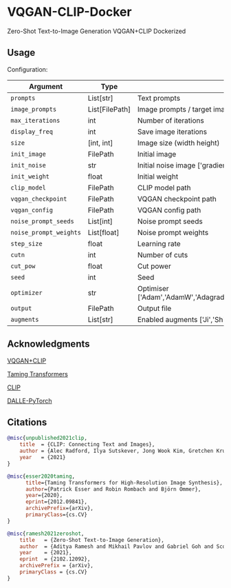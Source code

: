 # VQGAN-CLIP-Docker

Zero-Shot Text-to-Image Generation VQGAN+CLIP Dockerized

## Usage

Configuration:

| Argument               | Type           | Descriptions                                                              |
|------------------------|----------------|---------------------------------------------------------------------------|
| `prompts`              | List[str]      | Text prompts                                                              |
| `image_prompts`        | List[FilePath] | Image prompts / target image path                                         |
| `max_iterations`       | int            | Number of iterations                                                      |
| `display_freq`         | int            | Save image iterations                                                     |
| `size`                 | [int, int]     | Image size (width height)                                                 |
| `init_image`           | FilePath       | Initial image                                                             |
| `init_noise`           | str            | Initial noise image ['gradient','pixels']                                 |
| `init_weight`          | float          | Initial weight                                                            |
| `clip_model`           | FilePath       | CLIP model path                                                           |
| `vqgan_checkpoint`     | FilePath       | VQGAN checkpoint path                                                     |
| `vqgan_config`         | FilePath       | VQGAN config path                                                         |
| `noise_prompt_seeds`   | List[int]      | Noise prompt seeds                                                        |
| `noise_prompt_weights` | List[float]    | Noise prompt weights                                                      |
| `step_size`            | float          | Learning rate                                                             |
| `cutn`                 | int            | Number of cuts                                                            |
| `cut_pow`              | float          | Cut power                                                                 |
| `seed`                 | int            | Seed                                                                      |
| `optimizer`            | str            | Optimiser ['Adam','AdamW','Adagrad','Adamax','DiffGrad','AdamP','RAdam']  |
| `output`               | FilePath       | Output file                                                               |
| `augments`             | List[str]      | Enabled augments ['Ji','Sh','Gn','Pe','Ro','Af','Et','Ts','Cr','Er','Re'] |

## Acknowledgments

[VQGAN+CLIP](https://github.com/nerdyrodent/VQGAN-CLIP)

[Taming Transformers](https://github.com/CompVis/taming-transformers)

[CLIP](https://github.com/openai/CLIP)

[DALLE-PyTorch](https://github.com/lucidrains/DALLE-pytorch)

## Citations

```bibtex
@misc{unpublished2021clip,
    title  = {CLIP: Connecting Text and Images},
    author = {Alec Radford, Ilya Sutskever, Jong Wook Kim, Gretchen Krueger, Sandhini Agarwal},
    year   = {2021}
}
```

```bibtex
@misc{esser2020taming,
      title={Taming Transformers for High-Resolution Image Synthesis},
      author={Patrick Esser and Robin Rombach and Björn Ommer},
      year={2020},
      eprint={2012.09841},
      archivePrefix={arXiv},
      primaryClass={cs.CV}
}
```

```bibtex
@misc{ramesh2021zeroshot,
    title   = {Zero-Shot Text-to-Image Generation},
    author  = {Aditya Ramesh and Mikhail Pavlov and Gabriel Goh and Scott Gray and Chelsea Voss and Alec Radford and Mark Chen and Ilya Sutskever},
    year    = {2021},
    eprint  = {2102.12092},
    archivePrefix = {arXiv},
    primaryClass = {cs.CV}
}
```
